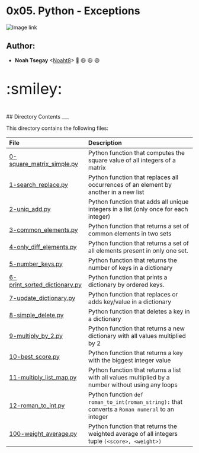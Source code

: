 # 0x05. Python - Exceptions

![Image link](https://images.datacamp.com/image/upload/v1677232088/Exception%20and%20error%20handling%20in%20Python.png)

## Author:
* **Noah Tsegay** <[Noaht8](https://github.com/Noaht8)>  &#128511;
:smiley: :smiley: :smiley:
<p style="font-size: 3em;">:smiley:</p>
## Directory Contents
___

This directory contains the following files:

|File| Description|
|:-------|:-------|
|[0-square_matrix_simple.py](0-square_matrix_simple.py)|Python function that computes the square value of all integers of a matrix|
|[1-search_replace.py](1-search_replace.py)|Python function that replaces all occurrences of an element by another in a new list|
|[2-uniq_add.py](2-uniq_add.py)|Python function that adds all unique integers in a list (only once for each integer)|
|[3-common_elements.py](3-common_elements.py)|Python function that returns a set of common elements in two sets|
|[4-only_diff_elements.py](4-only_diff_elements.py)|Python function that returns a set of all elements present in only one set.|
|[5-number_keys.py](5-number_keys.py)|Python function that returns the number of keys in a dictionary|
|[6-print_sorted_dictionary.py](6-print_sorted_dictionary.py)|Python function that prints a dictionary by ordered keys.|
|[7-update_dictionary.py](7-update_dictionary.py)|Python function that replaces or adds key/value in a dictionary|
|[8-simple_delete.py](8-simple_delete.py)|Python function that deletes a key in a dictionary|
|[9-multiply_by_2.py](9-multiply_by_2.py)|Python function that returns a new dictionary with all values multiplied by 2|
|[10-best_score.py](10-best_score.py)|Python function that returns a key with the biggest integer value|
|[11-multiply_list_map.py](11-multiply_list_map.py)|Python function that returns a list with all values multiplied by a number without using any loops|
|[12-roman_to_int.py](12-roman_to_int.py)|Python function `def roman_to_int(roman_string):` that converts a `Roman numeral` to an integer|
|[100-weight_average.py](100-weight_average.py)|Python function that returns the weighted average of all integers tuple `(<score>, <weight>)`|
